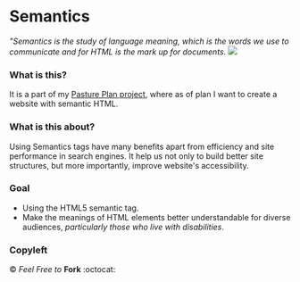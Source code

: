# Semantics
_"Semantics is the study of language meaning, which is the words we use to communicate and for HTML is the mark up for documents._
![](https://miro.medium.com/max/3022/1*6tbxPLLv1BPu9D2RnAZyAg.png)
### What is this?
It is a part of my [Pasture Plan project](https://github.com/grgdhiraj/PasturePlan), where as of plan I want to create a website with semantic HTML. 

### What is this about?
Using Semantics tags have many benefits apart from efficiency and site performance in search engines. It help us not only to build better site structures, but more importantly, improve website's accessibility.

### Goal
* Using the HTML5 semantic tag.
* Make the meanings of HTML elements better understandable for diverse audiences, _particularly those who live with disabilities_.
 

### Copyleft
&copy; _Feel Free to_ **Fork** :octocat:  
